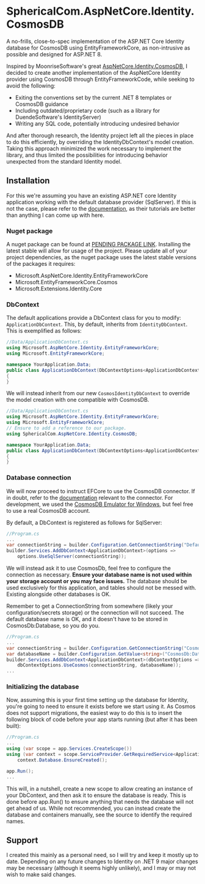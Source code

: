 # SphericalCom.AspNetCore.Identity.CosmosDB
A no-frills, close-to-spec implementation of the ASP.NET Core Identity database for CosmosDB using EntityFrameworkCore, as non-intrusive as possible and designed for ASP.NET 8.

Inspired by MoonriseSoftware's great [AspNetCore.Identity.CosmosDB](https://github.com/MoonriseSoftwareCalifornia/AspNetCore.Identity.CosmosDb), I decided to create another implementation of the AspNetCore Identity provider using CosmosDB through EntityFrameworkCode, while seeking to avoid the following:
* Exiting the conventions set by the current .NET 8 templates or CosmosDB guidance
* Including outdated/proprietary code (such as a library for DuendeSoftware's IdentityServer)
* Writing any SQL code, potentially introducing undesired behavior

And after thorough research, the Identity project left all the pieces in place to do this efficiently, by overriding the IdentityDbContext's model creation. Taking this approach minimized the work necessary to implement the library, and thus limited the possibilities for introducing behavior unexpected from the standard Identity model.

## Installation
For this we're assuming you have an existing ASP.NET core Identity application working with the default database provider (SqlServer). If this is not the case, please refer to the [documentation](https://learn.microsoft.com/en-us/aspnet/core/security/authentication/identity?view=aspnetcore-8.0), as their tutorials are better than anything I can come up with here.

### Nuget package
A nuget package can be found at [PENDING PACKAGE LINK](https://github.com). Installing the latest stable will allow for usage of the project. Please update all of your project dependencies, as the nuget package uses the latest stable versions of the packages it requires:
* Microsoft.AspNetCore.Identity.EntityFrameworkCore
* Microsoft.EntityFrameworkCore.Cosmos
* Microsoft.Extensions.Identity.Core

### DbContext
The default applications provide a DbContext class for you to modify: `ApplicationDbContext`. This, by default, inherits from `IdentityDbContext`. This is exemplified as follows:
```c#
//Data/ApplicationDbContext.cs
using Microsoft.AspNetCore.Identity.EntityFrameworkCore;
using Microsoft.EntityFrameworkCore;

namespace YourApplication.Data;
public class ApplicationDbContext(DbContextOptions<ApplicationDbContext> options) : IdentityDbContext<ApplicationUser>(options)
{
}
```

We will instead inherit from our new `CosmosIdentityDbContext` to override the model creation with one compatible with CosmosDB.

```c#
//Data/ApplicationDbContext.cs
using Microsoft.AspNetCore.Identity.EntityFrameworkCore;
using Microsoft.EntityFrameworkCore;
// Ensure to add a reference to our package.
using SphericalCom.AspNetCore.Identity.CosmosDB;

namespace YourApplication.Data;
public class ApplicationDbContext(DbContextOptions<ApplicationDbContext> options) : CosmosIdentityDbContext<ApplicationUser>(options)
{
}
```

### Database connection
We will now proceed to instruct EFCore to use the CosmosDB connector. If in doubt, refer to the [documentation](https://learn.microsoft.com/en-us/ef/core/providers/cosmos/?tabs=dotnet-core-cli) relevant to the connector. For development, we used the [CosmosDB Emulator for Windows](https://learn.microsoft.com/en-us/azure/cosmos-db/emulator), but feel free to use a real CosmosDB account.

By default, a DbContext is registered as follows for SqlServer:
```c#
//Program.cs
...
var connectionString = builder.Configuration.GetConnectionString("DefaultConnection") ?? throw new InvalidOperationException("Connection string 'DefaultConnection' not found.");
builder.Services.AddDbContext<ApplicationDbContext>(options =>
    options.UseSqlServer(connectionString));
```

We will instead ask it to use CosmosDb, feel free to configure the connection as necessary. **Ensure your database name is not used within your storage account or you may face issues.** The database should be used exclusively for this application, and tables should not be messed with. Existing alongside other databases is OK.

Remember to get a ConnectionString from somewhere (likely your configuration/secrets storage) or the connection will not succeed. The default database name is OK, and it doesn't have to be stored in CosmosDb:Database, so you do you.
```c#
//Program.cs
...
var connectionString = builder.Configuration.GetConnectionString("CosmosEmulator") ?? throw new InvalidOperationException("Connection string for CosmosDB not found.");
var databaseName = builder.Configuration.GetValue<string>("CosmosDb:Database") ?? "AspNetCoreIdentity";
builder.Services.AddDbContext<ApplicationDbContext>(dbContextOptions =>
    dbContextOptions.UseCosmos(connectionString, databaseName));
...
```

### Initializing the database

Now, assuming this is your first time setting up the database for Identity, you're going to need to ensure it exists before we start using it. As Cosmos does not support migrations, the easiest way to do this is to insert the following block of code before your app starts running (but after it has been built):
```c#
//Program.cs
...
using (var scope = app.Services.CreateScope())
using (var context = scope.ServiceProvider.GetRequiredService<ApplicationDbContext>())
    context.Database.EnsureCreated();

app.Run();
...
```
This will, in a nutshell, create a new scope to allow creating an instance of your DbContext, and then ask it to ensure the database is ready. This is done before app.Run() to ensure anything that needs the database will not get ahead of us.
While not recommended, you can instead create the database and containers manually, see the source to identify the required names.


## Support
I created this mainly as a personal need, so I will try and keep it mostly up to date. Depending on any future changes to Identity on .NET 9 major changes may be necessary (although it seems highly unlikely), and I may or may not wish to make said changes.
